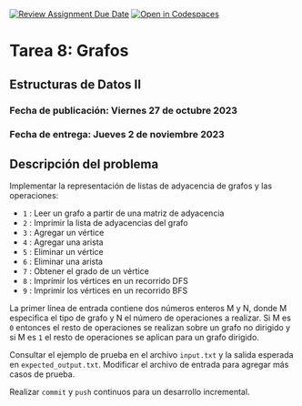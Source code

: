 [![Review Assignment Due Date](https://classroom.github.com/assets/deadline-readme-button-24ddc0f5d75046c5622901739e7c5dd533143b0c8e959d652212380cedb1ea36.svg)](https://classroom.github.com/a/r32ki6Nd)
[![Open in Codespaces](https://classroom.github.com/assets/launch-codespace-7f7980b617ed060a017424585567c406b6ee15c891e84e1186181d67ecf80aa0.svg)](https://classroom.github.com/open-in-codespaces?assignment_repo_id=12689278)
# Tarea 8: Grafos
## Estructuras de Datos II
### Fecha de publicación: Viernes 27 de octubre 2023
### Fecha de entrega: Jueves 2 de noviembre 2023

## Descripción del problema
Implementar la representación de listas de adyacencia de grafos y las operaciones:
* `1` : Leer un grafo a partir de una matriz de adyacencia
* `2` : Imprimir la lista de adyacencias del grafo
* `3` : Agregar un vértice
* `4` : Agregar una arista
* `5` : Eliminar un vértice
* `6` : Eliminar una arista
* `7` : Obtener el grado de un vértice
* `8` : Imprimir los vértices en un recorrido DFS
* `9` : Imprimir los vértices en un recorrido BFS

La primer línea de entrada contiene dos números enteros M y N, donde M especifica el tipo de grafo y N el número de operaciones a realizar. Si M es `0` entonces el resto de operaciones se realizan sobre un grafo no dirigido y si M es `1` el resto de operaciones se aplican para un grafo dirigido.

Consultar el ejemplo de prueba en el archivo `input.txt` y la salida esperada en `expected_output.txt`. Modificar el archivo de entrada para agregar más casos de prueba.

Realizar `commit` y `push` continuos para un desarrollo incremental.
